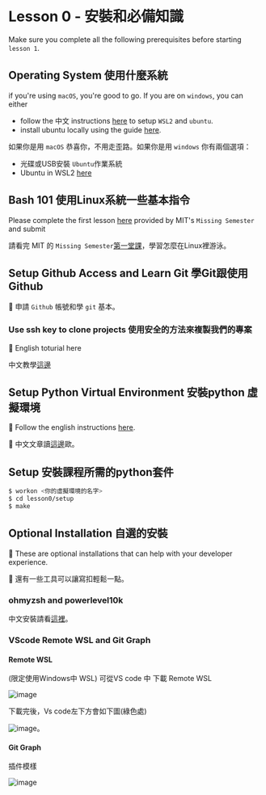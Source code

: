 # Lesson 0 - 安裝和必備知識
Make sure you complete all the following prerequisites before starting `lesson 1`.

## Operating System 使用什麼系統
if you're using `macOS`, you're good to go. If you are on `windows`, you can either
* follow the 中文 instructions [here](https://docs.google.com/document/d/1EFyoKYi9EbRoJIhzJZHb6DwLKQOAy0yQCuj5b2nNQFQ/edit) to setup `WSL2` and `ubuntu`.
* install ubuntu locally using the guide [here](https://ubuntu.com/tutorials/install-ubuntu-desktop#1-overview).

如果你是用 `macOS` 恭喜你，不用走歪路。如果你是用 `windows` 你有兩個選項：
* 光碟或USB安裝 `Ubuntu`作業系統
* Ubuntu in WSL2 [here](https://docs.google.com/document/d/1EFyoKYi9EbRoJIhzJZHb6DwLKQOAy0yQCuj5b2nNQFQ/edit)

## Bash 101 使用Linux系統一些基本指令
Please complete the first lesson [here](https://missing.csail.mit.edu/2020/course-shell/) provided by MIT's `Missing Semester` and submit

請看完 MIT 的 `Missing Semester`[第一堂課](https://missing-semester-zh-hant.github.io/2020/course-shell/)，學習怎麼在Linux裡游泳。

## Setup Github Access and Learn Git 學Git跟使用Github
🚧 申請 `Github` 帳號和學 `git` 基本。

### Use ssh key to clone projects 使用安全的方法來複製我們的專案
🚧 English toturial here

中文教學[這邊](https://www.notion.so/ssh-git-clone-push-f461d03284ef4a99b7a4a3b32ba8247d)

## Setup Python Virtual Environment 安裝python 虛擬環境
🚧 Follow the english instructions [here](https://bootyburglar.medium.com/marie-kondo-your-python-dev-environment-391485be9b3f).

🚧 中文文章讀[這邊](https://www.notion.so/Marie-Kondo-Your-Python-Dev-Environment-e7a202fb78a74d64acacd766e6e18e6a)歐。

## Setup 安裝課程所需的python套件
``` bash
$ workon <你的虛擬環境的名字>
$ cd lesson0/setup
$ make
```

## Optional Installation 自選的安裝
🚧 These are optional installations that can help with your developer experience.

🚧 還有一些工具可以讓寫扣輕鬆一點。
### ohmyzsh and powerlevel10k
中文安裝請看[這裡](https://www.notion.so/terminal-oh-my-zsh-powerlevel10k-ba3aff2bfc3643f1a28600617e677d98)。
### VScode Remote WSL and Git Graph
#### Remote WSL
(限定使用Windows中 WSL) 可從VS code 中 下載 Remote WSL

![image](https://user-images.githubusercontent.com/84303723/124104900-4ce52500-da95-11eb-80a0-1589f2d0f4b7.png)

下載完後，Vs code左下方會如下圖(綠色處)

![image](https://user-images.githubusercontent.com/84303723/124104153-91bc8c00-da94-11eb-9aa1-4795cc315663.png)。

#### Git Graph
插件模樣

![image](https://user-images.githubusercontent.com/84303723/124104440-de07cc00-da94-11eb-8c06-fa3a1f2b047b.png)
